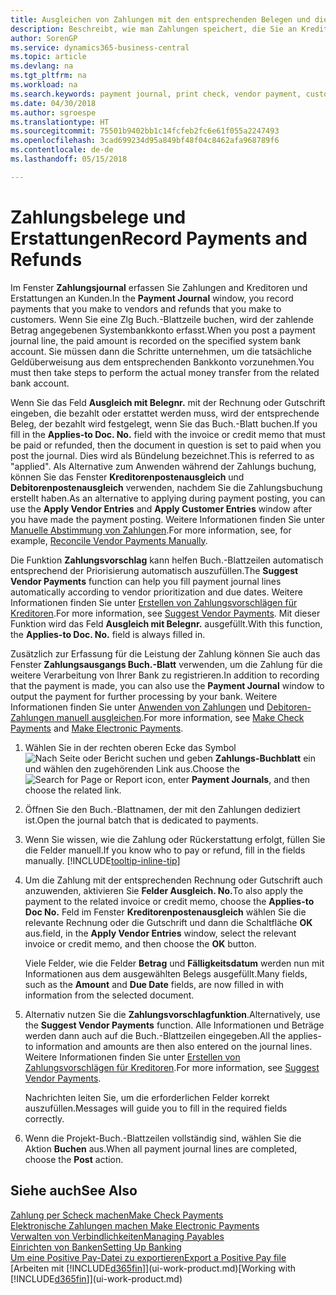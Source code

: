 ```yaml
---
title: Ausgleichen von Zahlungen mit den entsprechenden Belegen und diese buchen| Microsoft Docs
description: Beschreibt, wie man Zahlungen speichert, die Sie an Kreditoren und Erstattungen leisten, die Sie den Debitoren erstellen.
author: SorenGP
ms.service: dynamics365-business-central
ms.topic: article
ms.devlang: na
ms.tgt_pltfrm: na
ms.workload: na
ms.search.keywords: payment journal, print check, vendor payment, customer refund, creditor, debt, balance due, AP
ms.date: 04/30/2018
ms.author: sgroespe
ms.translationtype: HT
ms.sourcegitcommit: 75501b9402bb1c14fcfeb2fc6e61f055a2247493
ms.openlocfilehash: 3cad699234d95a849bf48f04c8462afa968789f6
ms.contentlocale: de-de
ms.lasthandoff: 05/15/2018

---
```

# <a name="record-payments-and-refunds"></a><span data-ttu-id="01958-103">Zahlungsbelege und Erstattungen</span><span class="sxs-lookup"><span data-stu-id="01958-103">Record Payments and Refunds</span></span>
<span data-ttu-id="01958-104">Im Fenster **Zahlungsjournal** erfassen Sie Zahlungen and Kreditoren und Erstattungen an Kunden.</span><span class="sxs-lookup"><span data-stu-id="01958-104">In the **Payment Journal** window, you record payments that you make to vendors and refunds that you make to customers.</span></span> <span data-ttu-id="01958-105">Wenn Sie eine Zlg Buch.-Blattzeile buchen, wird der zahlende Betrag angegebenen Systembankkonto erfasst.</span><span class="sxs-lookup"><span data-stu-id="01958-105">When you post a payment journal line, the paid amount is recorded on the specified system bank account.</span></span> <span data-ttu-id="01958-106">Sie müssen dann die Schritte unternehmen, um die tatsächliche Geldüberweisung aus dem entsprechenden Bankkonto vorzunehmen.</span><span class="sxs-lookup"><span data-stu-id="01958-106">You must then take steps to perform the actual money transfer from the related bank account.</span></span>

<span data-ttu-id="01958-107">Wenn Sie das Feld **Ausgleich mit Belegnr.** mit der Rechnung oder Gutschrift eingeben, die bezahlt oder erstattet werden muss, wird der entsprechende Beleg, der bezahlt wird festgelegt, wenn Sie das Buch.-Blatt buchen.</span><span class="sxs-lookup"><span data-stu-id="01958-107">If you fill in the **Applies-to Doc. No.** field with the invoice or credit memo that must be paid or refunded, then the document in question is set to paid when you post the journal.</span></span> <span data-ttu-id="01958-108">Dies wird als Bündelung bezeichnet.</span><span class="sxs-lookup"><span data-stu-id="01958-108">This is referred to as "applied".</span></span> <span data-ttu-id="01958-109">Als Alternative zum Anwenden während der Zahlungs buchung, können Sie das Fenster **Kreditorenpostenausgleich** und **Debitorenpostenausgleich** verwenden, nachdem Sie die Zahlungsbuchung erstellt haben.</span><span class="sxs-lookup"><span data-stu-id="01958-109">As an alternative to applying during payment posting, you can use the **Apply Vendor Entries** and **Apply Customer Entries** window after you have made the payment posting.</span></span> <span data-ttu-id="01958-110">Weitere Informationen finden Sie unter [Manuelle Abstimmung von Zahlungen](payables-how-apply-purchase-transactions-manually.md).</span><span class="sxs-lookup"><span data-stu-id="01958-110">For more information, see, for example, [Reconcile Vendor Payments Manually](payables-how-apply-purchase-transactions-manually.md).</span></span>

<span data-ttu-id="01958-111">Die Funktion **Zahlungsvorschlag** kann helfen Buch.-Blattzeilen automatisch entsprechend der Priorisierung automatisch auszufüllen.</span><span class="sxs-lookup"><span data-stu-id="01958-111">The **Suggest Vendor Payments** function can help you fill payment journal lines automatically according to vendor prioritization and due dates.</span></span> <span data-ttu-id="01958-112">Weitere Informationen finden Sie unter [Erstellen von Zahlungsvorschlägen für Kreditoren](payables-how-suggest-vendor-payments.md).</span><span class="sxs-lookup"><span data-stu-id="01958-112">For more information, see [Suggest Vendor Payments](payables-how-suggest-vendor-payments.md).</span></span> <span data-ttu-id="01958-113">Mit dieser Funktion wird das Feld **Ausgleich mit Belegnr.** ausgefüllt.</span><span class="sxs-lookup"><span data-stu-id="01958-113">With this function, the **Applies-to Doc. No.** field is always filled in.</span></span>

<span data-ttu-id="01958-114">Zusätzlich zur Erfassung für die Leistung der Zahlung können Sie auch das Fenster **Zahlungsausgangs Buch.-Blatt** verwenden, um die Zahlung für die weitere Verarbeitung von Ihrer Bank zu registrieren.</span><span class="sxs-lookup"><span data-stu-id="01958-114">In addition to recording that the payment is made, you can also use the **Payment Journal** window to output the payment for further processing by your bank.</span></span> <span data-ttu-id="01958-115">Weitere Informationen finden Sie unter [Anwenden von Zahlungen](payables-how-work-checks.md) und [Debitoren-Zahlungen manuell ausgleichen](payables-how-export-payments-bank-file.md).</span><span class="sxs-lookup"><span data-stu-id="01958-115">For more information, see [Make Check Payments](payables-how-work-checks.md) and [Make Electronic Payments](payables-how-export-payments-bank-file.md).</span></span>  

1. <span data-ttu-id="01958-116">Wählen Sie in der rechten oberen Ecke das Symbol ![Nach Seite oder Bericht suchen](media/ui-search/search_small.png "Nach Seite oder Bericht suchen") und geben **Zahlungs-Buchblatt** ein und wählen den zugehörenden Link aus.</span><span class="sxs-lookup"><span data-stu-id="01958-116">Choose the ![Search for Page or Report](media/ui-search/search_small.png "Search for Page or Report icon") icon, enter **Payment Journals**, and then choose the related link.</span></span>
2. <span data-ttu-id="01958-117">Öffnen Sie den Buch.-Blattnamen, der mit den Zahlungen dediziert ist.</span><span class="sxs-lookup"><span data-stu-id="01958-117">Open the journal batch that is dedicated to payments.</span></span>
3. <span data-ttu-id="01958-118">Wenn Sie wissen, wie die Zahlung oder Rückerstattung erfolgt, füllen Sie die Felder manuell.</span><span class="sxs-lookup"><span data-stu-id="01958-118">If you know who to pay or refund, fill in the fields manually.</span></span> [!INCLUDE[tooltip-inline-tip](includes/tooltip-inline-tip_md.md)]
4. <span data-ttu-id="01958-119">Um die Zahlung mit der entsprechenden Rechnung oder Gutschrift auch anzuwenden, aktivieren Sie **Felder Ausgleich. No.**</span><span class="sxs-lookup"><span data-stu-id="01958-119">To also apply the payment to the related invoice or credit memo, choose the **Applies-to Doc No.**</span></span> <span data-ttu-id="01958-120">Feld im Fenster **Kreditorenpostenausgleich** wählen Sie die relevante Rechnung oder die Gutschrift und dann die Schaltfläche **OK** aus.</span><span class="sxs-lookup"><span data-stu-id="01958-120">field, in the **Apply Vendor Entries** window, select the relevant invoice or credit memo, and then choose the **OK** button.</span></span>

    <span data-ttu-id="01958-121">Viele Felder, wie die Felder **Betrag** und **Fälligkeitsdatum** werden nun mit Informationen aus dem ausgewählten Belegs ausgefüllt.</span><span class="sxs-lookup"><span data-stu-id="01958-121">Many fields, such as the **Amount** and **Due Date** fields, are now filled in with information from the selected document.</span></span>
5. <span data-ttu-id="01958-122">Alternativ nutzen Sie die **Zahlungsvorschlagfunktion**.</span><span class="sxs-lookup"><span data-stu-id="01958-122">Alternatively, use the **Suggest Vendor Payments** function.</span></span> <span data-ttu-id="01958-123">Alle Informationen und Beträge werden dann auch auf die Buch.-Blattzeilen eingegeben.</span><span class="sxs-lookup"><span data-stu-id="01958-123">All the applies-to information and amounts are then also entered on the journal lines.</span></span> <span data-ttu-id="01958-124">Weitere Informationen finden Sie unter [Erstellen von Zahlungsvorschlägen für Kreditoren](payables-how-suggest-vendor-payments.md).</span><span class="sxs-lookup"><span data-stu-id="01958-124">For more information, see [Suggest Vendor Payments](payables-how-suggest-vendor-payments.md).</span></span>

    <span data-ttu-id="01958-125">Nachrichten leiten Sie, um die erforderlichen Felder korrekt auszufüllen.</span><span class="sxs-lookup"><span data-stu-id="01958-125">Messages will guide you to fill in the required fields correctly.</span></span>
6.  <span data-ttu-id="01958-126">Wenn die Projekt-Buch.-Blattzeilen vollständig sind, wählen Sie die Aktion **Buchen** aus.</span><span class="sxs-lookup"><span data-stu-id="01958-126">When all payment journal lines are completed, choose the **Post** action.</span></span>

## <a name="see-also"></a><span data-ttu-id="01958-127">Siehe auch</span><span class="sxs-lookup"><span data-stu-id="01958-127">See Also</span></span>
[<span data-ttu-id="01958-128">Zahlung per Scheck machen</span><span class="sxs-lookup"><span data-stu-id="01958-128">Make Check Payments</span></span>](payables-how-work-checks.md)  
[<span data-ttu-id="01958-129">Elektronische Zahlungen machen </span><span class="sxs-lookup"><span data-stu-id="01958-129">Make Electronic Payments</span></span>](payables-how-export-payments-bank-file.md)  
[<span data-ttu-id="01958-130">Verwalten von Verbindlichkeiten</span><span class="sxs-lookup"><span data-stu-id="01958-130">Managing Payables</span></span>](payables-manage-payables.md)  
[<span data-ttu-id="01958-131">Einrichten von Banken</span><span class="sxs-lookup"><span data-stu-id="01958-131">Setting Up Banking</span></span>](bank-setup-banking.md)  
[<span data-ttu-id="01958-132">Um eine Positive Pay-Datei zu exportieren</span><span class="sxs-lookup"><span data-stu-id="01958-132">Export a Positive Pay file</span></span>](finance-how-positive-pay.md)  
<span data-ttu-id="01958-133">[Arbeiten mit [!INCLUDE[d365fin](includes/d365fin_md.md)]](ui-work-product.md)</span><span class="sxs-lookup"><span data-stu-id="01958-133">[Working with [!INCLUDE[d365fin](includes/d365fin_md.md)]](ui-work-product.md)</span></span>  

